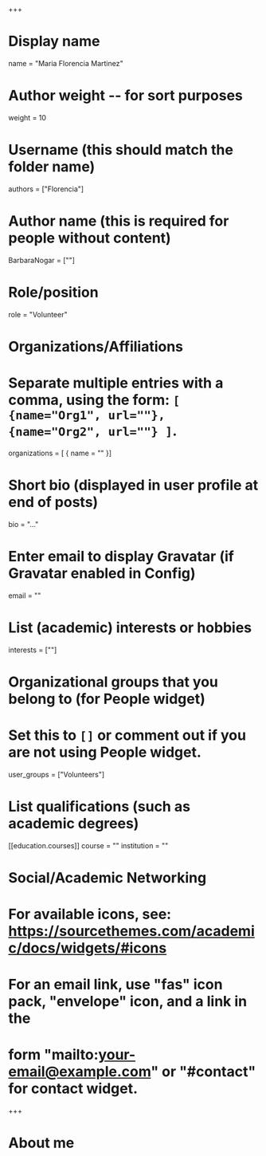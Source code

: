 +++
# Display name
name = "Maria Florencia Martinez"

# Author weight -- for sort purposes
weight = 10

# Username (this should match the folder name)
authors = ["Florencia"]

# Author name (this is required for people without content)
BarbaraNogar = [""]

# Role/position
role = "Volunteer"

# Organizations/Affiliations
#   Separate multiple entries with a comma, using the form: `[ {name="Org1", url=""}, {name="Org2", url=""} ]`.
organizations = [ { name = "" }]

# Short bio (displayed in user profile at end of posts)
bio = "..."

# Enter email to display Gravatar (if Gravatar enabled in Config)
email = ""

# List (academic) interests or hobbies
interests = [""]

# Organizational groups that you belong to (for People widget)
#   Set this to `[]` or comment out if you are not using People widget.
user_groups = ["Volunteers"]

# List qualifications (such as academic degrees)
[[education.courses]]
  course = ""
  institution = ""


# Social/Academic Networking
# For available icons, see: https://sourcethemes.com/academic/docs/widgets/#icons
#   For an email link, use "fas" icon pack, "envelope" icon, and a link in the
#   form "mailto:your-email@example.com" or "#contact" for contact widget.


+++

# About me 

